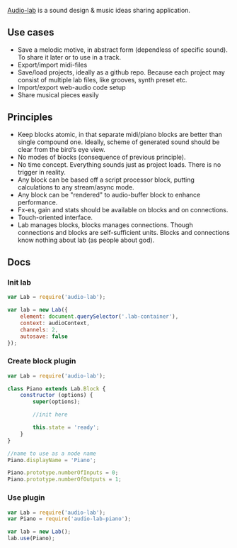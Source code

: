 [Audio-lab](http://dfcreative.github.io/audio-lab) is a sound design & music ideas sharing application.


## Use cases

* Save a melodic motive, in abstract form (dependless of specific sound). To share it later or to use in a track.
* Export/import midi-files
* Save/load projects, ideally as a github repo. Because each project may consist of multiple lab files, like grooves, synth preset etc.
* Import/export web-audio code setup
* Share musical pieces easily


## Principles

* Keep blocks atomic, in that separate midi/piano blocks are better than single compound one. Ideally, scheme of generated sound should be clear from the bird’s eye view.
* No modes of blocks (consequence of previous principle).
* No time concept. Everything sounds just as project loads. There is no trigger in reality.
* Any block can be based off a script processor block, putting calculations to any stream/async mode.
* Any block can be "rendered" to audio-buffer block to enhance performance.
* Fx-es, gain and stats should be available on blocks and on connections.
* Touch-oriented interface.
* Lab manages blocks, blocks manages connections. Though connections and blocks are self-sufficient units. Blocks and connections know nothing about lab (as people about god).


## Docs

### Init lab

```js
var Lab = require('audio-lab');

var lab = new Lab({
	element: document.querySelector('.lab-container'),
	context: audioContext,
	channels: 2,
	autosave: false
});
```

### Create block plugin

```js
var Lab = require('audio-lab');

class Piano extends Lab.Block {
	constructor (options) {
		super(options);

		//init here

		this.state = 'ready';
	}
}

//name to use as a node name
Piano.displayName = 'Piano';

Piano.prototype.numberOfInputs = 0;
Piano.prototype.numberOfOutputs = 1;
```

### Use plugin

```js
var Lab = require('audio-lab');
var Piano = require('audio-lab-piano');

var lab = new Lab();
lab.use(Piano);
```